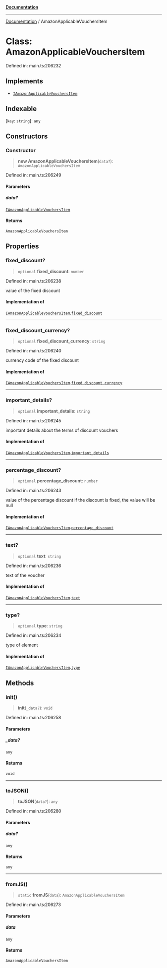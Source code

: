 [**Documentation**](../README.md)

***

[Documentation](../README.md) / AmazonApplicableVouchersItem

# Class: AmazonApplicableVouchersItem

Defined in: main.ts:206232

## Implements

- [`IAmazonApplicableVouchersItem`](../interfaces/IAmazonApplicableVouchersItem.md)

## Indexable

\[`key`: `string`\]: `any`

## Constructors

### Constructor

> **new AmazonApplicableVouchersItem**(`data?`): `AmazonApplicableVouchersItem`

Defined in: main.ts:206249

#### Parameters

##### data?

[`IAmazonApplicableVouchersItem`](../interfaces/IAmazonApplicableVouchersItem.md)

#### Returns

`AmazonApplicableVouchersItem`

## Properties

### fixed\_discount?

> `optional` **fixed\_discount**: `number`

Defined in: main.ts:206238

value of the fixed discount

#### Implementation of

[`IAmazonApplicableVouchersItem`](../interfaces/IAmazonApplicableVouchersItem.md).[`fixed_discount`](../interfaces/IAmazonApplicableVouchersItem.md#fixed_discount)

***

### fixed\_discount\_currency?

> `optional` **fixed\_discount\_currency**: `string`

Defined in: main.ts:206240

currency code of the fixed discount

#### Implementation of

[`IAmazonApplicableVouchersItem`](../interfaces/IAmazonApplicableVouchersItem.md).[`fixed_discount_currency`](../interfaces/IAmazonApplicableVouchersItem.md#fixed_discount_currency)

***

### important\_details?

> `optional` **important\_details**: `string`

Defined in: main.ts:206245

important details about the terms of discount vouchers

#### Implementation of

[`IAmazonApplicableVouchersItem`](../interfaces/IAmazonApplicableVouchersItem.md).[`important_details`](../interfaces/IAmazonApplicableVouchersItem.md#important_details)

***

### percentage\_discount?

> `optional` **percentage\_discount**: `number`

Defined in: main.ts:206243

value of the percentage discount
if the discount is fixed, the value will be null

#### Implementation of

[`IAmazonApplicableVouchersItem`](../interfaces/IAmazonApplicableVouchersItem.md).[`percentage_discount`](../interfaces/IAmazonApplicableVouchersItem.md#percentage_discount)

***

### text?

> `optional` **text**: `string`

Defined in: main.ts:206236

text of the voucher

#### Implementation of

[`IAmazonApplicableVouchersItem`](../interfaces/IAmazonApplicableVouchersItem.md).[`text`](../interfaces/IAmazonApplicableVouchersItem.md#text)

***

### type?

> `optional` **type**: `string`

Defined in: main.ts:206234

type of element

#### Implementation of

[`IAmazonApplicableVouchersItem`](../interfaces/IAmazonApplicableVouchersItem.md).[`type`](../interfaces/IAmazonApplicableVouchersItem.md#type)

## Methods

### init()

> **init**(`_data?`): `void`

Defined in: main.ts:206258

#### Parameters

##### \_data?

`any`

#### Returns

`void`

***

### toJSON()

> **toJSON**(`data?`): `any`

Defined in: main.ts:206280

#### Parameters

##### data?

`any`

#### Returns

`any`

***

### fromJS()

> `static` **fromJS**(`data`): `AmazonApplicableVouchersItem`

Defined in: main.ts:206273

#### Parameters

##### data

`any`

#### Returns

`AmazonApplicableVouchersItem`
